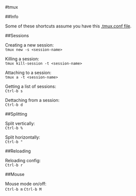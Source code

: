 #tmux

##Info

Some of these shortcuts assume you have this [.tmux.conf file](https://github.com/bbondy/dotfiles/blob/master/.tmux.conf).


##Sessions

Creating a new session:  
`tmux new -s <session-name>`

Killing a session:  
`tmux kill-session -t <session-name>`

Attaching to a session:  
`tmux a -t <session-name>`

Getting a list of sessions:  
`Ctrl-b s`

Dettaching from a session:  
`Ctrl-b d`

##Splitting

Split vertically:  
`Ctrl-b %`

Split horizontally:  
`Ctrl-b "`

##Reloading

Reloading config:  
`Ctrl-b r`

##Mouse

Mouse mode on/off:  
`Ctrl-b m`
`Ctrl-b M`

